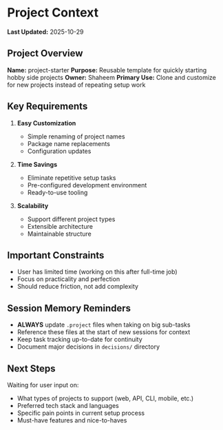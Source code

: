 # Project Context

**Last Updated:** 2025-10-29

## Project Overview

**Name:** project-starter
**Purpose:** Reusable template for quickly starting hobby side projects
**Owner:** Shaheem
**Primary Use:** Clone and customize for new projects instead of repeating setup work

## Key Requirements

1. **Easy Customization**

   - Simple renaming of project names
   - Package name replacements
   - Configuration updates

2. **Time Savings**

   - Eliminate repetitive setup tasks
   - Pre-configured development environment
   - Ready-to-use tooling

3. **Scalability**
   - Support different project types
   - Extensible architecture
   - Maintainable structure

## Important Constraints

- User has limited time (working on this after full-time job)
- Focus on practicality and perfection
- Should reduce friction, not add complexity

## Session Memory Reminders

- **ALWAYS** update `.project` files when taking on big sub-tasks
- Reference these files at the start of new sessions for context
- Keep task tracking up-to-date for continuity
- Document major decisions in `decisions/` directory

## Next Steps

Waiting for user input on:

- What types of projects to support (web, API, CLI, mobile, etc.)
- Preferred tech stack and languages
- Specific pain points in current setup process
- Must-have features and nice-to-haves
